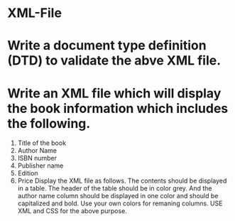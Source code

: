 # XML-File
# Write a document type definition (DTD) to validate the abve XML file. 
# Write an XML file which will display the book information which includes the following. 
1. Title of the book
2. Author Name
3. ISBN number
4. Publisher name
5. Edition 
6. Price 
Display the XML file as follows. The contents should be displayed in a table. The header of the table should be in color grey. 
And the author name column should be displayed in one color and should be capitalized and bold. Use your own colors for remaning columns. USE XML and CSS 
for the above purpose. 


